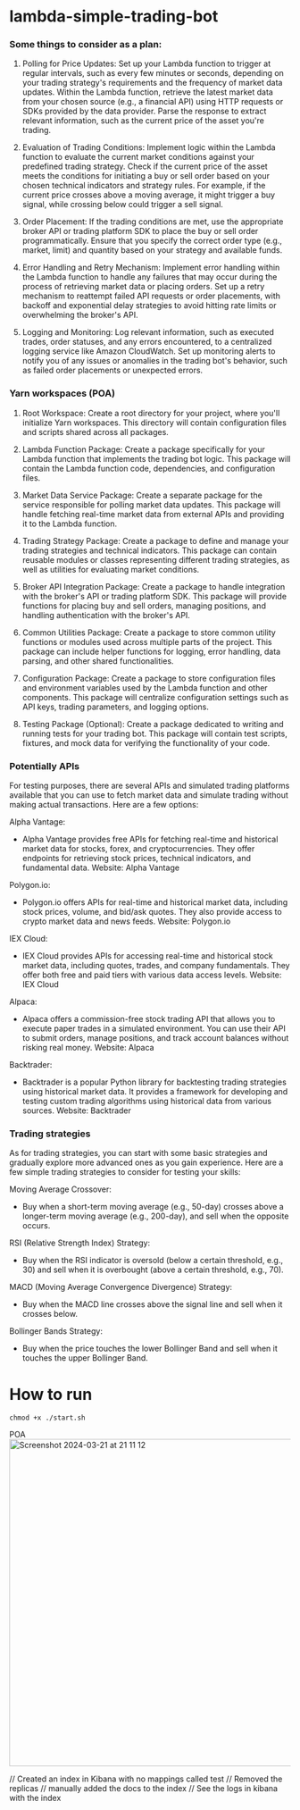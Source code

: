 # lambda-simple-trading-bot

### Some things to consider as a plan:

1. Polling for Price Updates:
   Set up your Lambda function to trigger at regular intervals, such as every few minutes or seconds, depending on your trading strategy's requirements and the frequency of market data updates.
   Within the Lambda function, retrieve the latest market data from your chosen source (e.g., a financial API) using HTTP requests or SDKs provided by the data provider.
   Parse the response to extract relevant information, such as the current price of the asset you're trading.

2. Evaluation of Trading Conditions:
   Implement logic within the Lambda function to evaluate the current market conditions against your predefined trading strategy.
   Check if the current price of the asset meets the conditions for initiating a buy or sell order based on your chosen technical indicators and strategy rules. For example, if the current price crosses above a moving average, it might trigger a buy signal, while crossing below could trigger a sell signal.

3. Order Placement:
   If the trading conditions are met, use the appropriate broker API or trading platform SDK to place the buy or sell order programmatically.
   Ensure that you specify the correct order type (e.g., market, limit) and quantity based on your strategy and available funds.

4. Error Handling and Retry Mechanism:
   Implement error handling within the Lambda function to handle any failures that may occur during the process of retrieving market data or placing orders.
   Set up a retry mechanism to reattempt failed API requests or order placements, with backoff and exponential delay strategies to avoid hitting rate limits or overwhelming the broker's API.

5. Logging and Monitoring:
   Log relevant information, such as executed trades, order statuses, and any errors encountered, to a centralized logging service like Amazon CloudWatch.
   Set up monitoring alerts to notify you of any issues or anomalies in the trading bot's behavior, such as failed order placements or unexpected errors.

### Yarn workspaces (POA)

1. Root Workspace:
   Create a root directory for your project, where you'll initialize Yarn workspaces.
   This directory will contain configuration files and scripts shared across all packages.

2. Lambda Function Package:
   Create a package specifically for your Lambda function that implements the trading bot logic.
   This package will contain the Lambda function code, dependencies, and configuration files.

3. Market Data Service Package:
   Create a separate package for the service responsible for polling market data updates.
   This package will handle fetching real-time market data from external APIs and providing it to the Lambda function.

4. Trading Strategy Package:
   Create a package to define and manage your trading strategies and technical indicators.
   This package can contain reusable modules or classes representing different trading strategies, as well as utilities for evaluating market conditions.

5. Broker API Integration Package:
   Create a package to handle integration with the broker's API or trading platform SDK.
   This package will provide functions for placing buy and sell orders, managing positions, and handling authentication with the broker's API.

6. Common Utilities Package:
   Create a package to store common utility functions or modules used across multiple parts of the project.
   This package can include helper functions for logging, error handling, data parsing, and other shared functionalities.

7. Configuration Package:
   Create a package to store configuration files and environment variables used by the Lambda function and other components.
   This package will centralize configuration settings such as API keys, trading parameters, and logging options.

8. Testing Package (Optional):
   Create a package dedicated to writing and running tests for your trading bot.
   This package will contain test scripts, fixtures, and mock data for verifying the functionality of your code.

### Potentially APIs

For testing purposes, there are several APIs and simulated trading platforms available that you can use to fetch market data and simulate trading without making actual transactions. Here are a few options:

Alpha Vantage:

- Alpha Vantage provides free APIs for fetching real-time and historical market data for stocks, forex, and cryptocurrencies. They offer endpoints for retrieving stock prices, technical indicators, and fundamental data.
  Website: Alpha Vantage

Polygon.io:

- Polygon.io offers APIs for real-time and historical market data, including stock prices, volume, and bid/ask quotes. They also provide access to crypto market data and news feeds.
  Website: Polygon.io

IEX Cloud:

- IEX Cloud provides APIs for accessing real-time and historical stock market data, including quotes, trades, and company fundamentals. They offer both free and paid tiers with various data access levels.
  Website: IEX Cloud

Alpaca:

- Alpaca offers a commission-free stock trading API that allows you to execute paper trades in a simulated environment. You can use their API to submit orders, manage positions, and track account balances without risking real money.
  Website: Alpaca

Backtrader:

- Backtrader is a popular Python library for backtesting trading strategies using historical market data. It provides a framework for developing and testing custom trading algorithms using historical data from various sources.
  Website: Backtrader

### Trading strategies

As for trading strategies, you can start with some basic strategies and gradually explore more advanced ones as you gain experience. Here are a few simple trading strategies to consider for testing your skills:

Moving Average Crossover:

- Buy when a short-term moving average (e.g., 50-day) crosses above a longer-term moving average (e.g., 200-day), and sell when the opposite occurs.

RSI (Relative Strength Index) Strategy:

- Buy when the RSI indicator is oversold (below a certain threshold, e.g., 30) and sell when it is overbought (above a certain threshold, e.g., 70).

MACD (Moving Average Convergence Divergence) Strategy:

- Buy when the MACD line crosses above the signal line and sell when it crosses below.

Bollinger Bands Strategy:



- Buy when the price touches the lower Bollinger Band and sell when it touches the upper Bollinger Band.

# How to run

```
chmod +x ./start.sh
```
POA
<img width="586" alt="Screenshot 2024-03-21 at 21 11 12" src="https://github.com/Charlie-J-Martin/lambda-simple-trading-bot/assets/56304371/ac35c9fb-dc6c-4b2a-8ed5-8e46dec5f230">


// Created an index in Kibana with no mappings called test
// Removed the replicas
// manually added the docs to the index
// See the logs in kibana with the index
